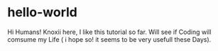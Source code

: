 # hello-world

Hi Humans!
Knoxii here, I like this tutorial so far.
Will see if Coding will comsume my Life ( i hope so! it seems to be very usefull these Days).
